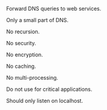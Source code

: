 Forward DNS queries to web services.

Only a small part of DNS.

No recursion.

No security.

No encryption.

No caching.

No multi-processing.

Do not use for critical applications.

Should only listen on localhost.
